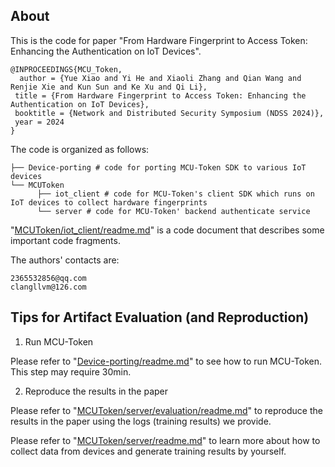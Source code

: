 ## About

This is the code for paper "From Hardware Fingerprint to Access Token: Enhancing the Authentication on IoT Devices".
```
@INPROCEEDINGS{MCU_Token,
  author = {Yue Xiao and Yi He and Xiaoli Zhang and Qian Wang and Renjie Xie and Kun Sun and Ke Xu and Qi Li},
 title = {From Hardware Fingerprint to Access Token: Enhancing the Authentication on IoT Devices},
 booktitle = {Network and Distributed Security Symposium (NDSS 2024)},
 year = 2024
}
```

The code is organized as follows:
```
├── Device-porting # code for porting MCU-Token SDK to various IoT devices
└── MCUToken
      ├── iot_client # code for MCU-Token's client SDK which runs on IoT devices to collect hardware fingerprints
      └── server # code for MCU-Token' backend authenticate service
```

"[MCUToken/iot_client/readme.md](MCUToken/iot_client/readme.md)" is a code document that describes some important code fragments.   

The authors' contacts are:
```
2365532856@qq.com
clangllvm@126.com
```

## Tips for Artifact Evaluation (and Reproduction) 

1. Run MCU-Token  

Please refer to "[Device-porting/readme.md](Device-porting/readme.md)" to see how to run MCU-Token.  
This step may require 30min.  

2. Reproduce the results in the paper  

Please refer to "[MCUToken/server/evaluation/readme.md](MCUToken/server/evaluation/readme.md)" to reproduce the results in the paper using the logs (training results) we provide.

Please refer to "[MCUToken/server/readme.md](MCUToken/server/readme.md)" to learn more about how to collect data from devices and generate training results by yourself.
